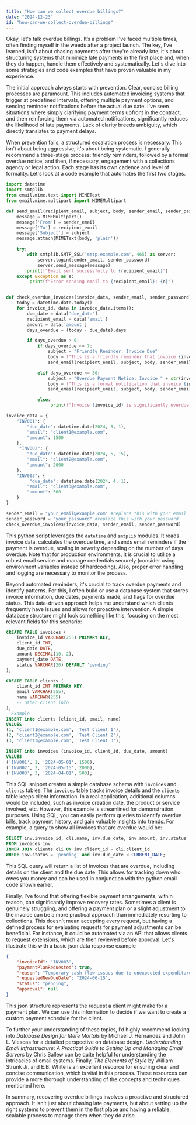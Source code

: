 ```yaml
---
title: "How can we collect overdue billings?"
date: "2024-12-23"
id: "how-can-we-collect-overdue-billings"
---
```


Okay, let's talk overdue billings. It’s a problem I've faced multiple times, often finding myself in the weeds after a project launch. The key, I’ve learned, isn't about chasing payments after they're already late; it's about structuring systems that minimize late payments in the first place and, when they do happen, handle them effectively and systematically. Let's dive into some strategies and code examples that have proven valuable in my experience.

The initial approach always starts with prevention. Clear, concise billing processes are paramount. This includes automated invoicing systems that trigger at predefined intervals, offering multiple payment options, and sending reminder notifications before the actual due date. I've seen situations where simply clarifying payment terms upfront in the contract, and then reinforcing them via automated notifications, significantly reduces the likelihood of late payments. Lack of clarity breeds ambiguity, which directly translates to payment delays.

When prevention fails, a structured escalation process is necessary. This isn't about being aggressive; it's about being systematic. I generally recommend a three-stage process: friendly reminders, followed by a formal overdue notice, and then, if necessary, engagement with a collections agency or legal action. Each stage has its own cadence and level of formality. Let's look at a code example that automates the first two stages.

```python
import datetime
import smtplib
from email.mime.text import MIMEText
from email.mime.multipart import MIMEMultipart

def send_email(recipient_email, subject, body, sender_email, sender_password):
    message = MIMEMultipart()
    message['From'] = sender_email
    message['To'] = recipient_email
    message['Subject'] = subject
    message.attach(MIMEText(body, 'plain'))

    try:
        with smtplib.SMTP_SSL('smtp.example.com', 465) as server:
            server.login(sender_email, sender_password)
            server.send_message(message)
        print(f"Email sent successfully to {recipient_email}")
    except Exception as e:
         print(f"Error sending email to {recipient_email}: {e}")


def check_overdue_invoices(invoice_data, sender_email, sender_password):
    today = datetime.date.today()
    for invoice_id, data in invoice_data.items():
        due_date = data['due_date']
        recipient_email = data['email']
        amount = data['amount']
        days_overdue = (today - due_date).days

        if days_overdue > 0:
            if days_overdue <= 7:
                subject = "Friendly Reminder: Invoice Due"
                body = f"This is a friendly reminder that invoice {invoice_id} for the amount of ${amount} was due on {due_date}. Please submit payment as soon as possible."
                send_email(recipient_email, subject, body, sender_email, sender_password)

            elif days_overdue <= 30:
                subject = "Overdue Payment Notice: Invoice " + str(invoice_id)
                body = f"This is a formal notification that invoice {invoice_id} for the amount of ${amount} is now overdue. The due date was {due_date}. Please remit payment immediately."
                send_email(recipient_email, subject, body, sender_email, sender_password)

            else:
                 print(f"Invoice {invoice_id} is significantly overdue. Consider next steps.")

invoice_data = {
    "INV001": {
        "due_date": datetime.date(2024, 5, 1),
        "email": "client1@example.com",
        "amount": 1500
    },
     "INV002": {
        "due_date": datetime.date(2024, 5, 15),
        "email": "client2@example.com",
        "amount": 2000
    },
    "INV003": {
         "due_date": datetime.date(2024, 4, 1),
        "email": "client3@example.com",
        "amount": 500
    }
}

sender_email = "your_email@example.com" #replace this with your email
sender_password = "your_password" #replace this with your password
check_overdue_invoices(invoice_data, sender_email, sender_password)
```
This python script leverages the `datetime` and `smtplib` modules. It reads invoice data, calculates the overdue time, and sends email reminders if the payment is overdue, scaling in severity depending on the number of days overdue. Note that for production environments, it is crucial to utilize a robust email service and manage credentials securely (consider using environment variables instead of hardcoding). Also, proper error handling and logging are necessary to monitor the process.

Beyond automated reminders, it's crucial to track overdue payments and identify patterns. For this, I often build or use a database system that stores invoice information, due dates, payments made, and flags for overdue status. This data-driven approach helps me understand which clients frequently have issues and allows for proactive intervention. A simple database structure might look something like this, focusing on the most relevant fields for this scenario:

```sql
CREATE TABLE invoices (
    invoice_id VARCHAR(255) PRIMARY KEY,
    client_id INT,
    due_date DATE,
    amount DECIMAL(10, 2),
    payment_date DATE,
    status VARCHAR(20) DEFAULT 'pending'
);

CREATE TABLE clients (
    client_id INT PRIMARY KEY,
    email VARCHAR(255),
    name VARCHAR(255)
    -- other client info
);
--Example
INSERT into clients (client_id, email, name)
VALUES
(1, 'client1@example.com', 'Test Client 1'),
(2, 'client2@example.com', 'Test Client 2'),
(3, 'client3@example.com', 'Test Client 3');

INSERT into invoices (invoice_id, client_id, due_date, amount)
VALUES
('INV001', 1, '2024-05-01', 1500),
('INV002', 2, '2024-05-15', 2000),
('INV003', 3, '2024-04-01', 500);
```
This SQL snippet creates a simple database schema with `invoices` and `clients` tables. The `invoices` table tracks invoice details and the `clients` table keeps client information. In a real application, additional columns would be included, such as invoice creation date, the product or service involved, etc. However, this example is streamlined for demonstration purposes. Using SQL, you can easily perform queries to identify overdue bills, track payment history, and gain valuable insights into trends. For example, a query to show all invoices that are overdue would be:

```sql
SELECT inv.invoice_id, cli.name, inv.due_date, inv.amount, inv.status
FROM invoices inv
INNER JOIN clients cli ON inv.client_id = cli.client_id
WHERE inv.status = 'pending' and inv.due_date < CURRENT_DATE;
```
This SQL query will return a list of invoices that are overdue, including details on the client and the due date. This allows for tracking down who owes you money and can be used in conjunction with the python email code shown earlier.

Finally, I’ve found that offering flexible payment arrangements, within reason, can significantly improve recovery rates. Sometimes a client is genuinely struggling, and offering a payment plan or a slight adjustment to the invoice can be a more practical approach than immediately resorting to collections. This doesn't mean accepting every request, but having a defined process for evaluating requests for payment adjustments can be beneficial. For instance, it could be automated via an API that allows clients to request extensions, which are then reviewed before approval. Let's illustrate this with a basic json data response example

```json
{
    "invoiceId": "INV003",
    "paymentPlanRequested": true,
    "reason": "Temporary cash flow issues due to unexpected expenditures.",
    "requestedNewDueDate": "2024-06-15",
    "status": "pending",
    "approval": null
}
```

This json structure represents the request a client might make for a payment plan. We can use this information to decide if we want to create a custom payment schedule for the client.

To further your understanding of these topics, I’d highly recommend looking into *Database Design for Mere Mortals* by Michael J. Hernandez and John L. Viescas for a detailed perspective on database design. *Understanding Email Infrastructure: A Practical Guide to Setting Up and Managing Email Servers* by Chris Ballew can be quite helpful for understanding the intricacies of email systems. Finally, *The Elements of Style* by William Strunk Jr. and E.B. White is an excellent resource for ensuring clear and concise communication, which is vital in this process. These resources can provide a more thorough understanding of the concepts and techniques mentioned here.

In summary, recovering overdue billings involves a proactive and structured approach. It isn’t just about chasing late payments, but about setting up the right systems to prevent them in the first place and having a reliable, scalable process to manage them when they do arise.
